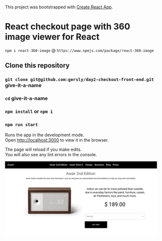 This project was bootstrapped with [Create React App](https://github.com/facebook/create-react-app).

# React checkout page with 360 image viewer for React
`npm i react-360-image` @ `https://www.npmjs.com/package/react-360-image`

## Clone this repository

### `git clone git@github.com:gersly/day2-checkout-front-end.git` give-it-a-name
### `cd` give-it-a-name
### `npm install` or `npm i`
### `npm run start`



Runs the app in the development mode.<br />
Open [http://localhost:3000](http://localhost:3000) to view it in the browser.

The page will reload if you make edits.<br />
You will also see any lint errors in the console.

![](src/awair.png)
